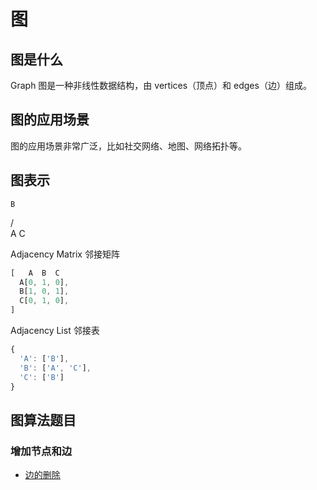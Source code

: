 # 图

## 图是什么
Graph 图是一种非线性数据结构，由 vertices（顶点）和 edges（边）组成。

## 图的应用场景
图的应用场景非常广泛，比如社交网络、地图、网络拓扑等。

## 图表示
    B
  /   \
A       C

Adjacency Matrix 邻接矩阵
```js
[   A  B  C 
  A[0, 1, 0],
  B[1, 0, 1],
  C[0, 1, 0],
]
```

Adjacency List 邻接表
```js
{
  'A': ['B'],
  'B': ['A', 'C'],
  'C': ['B']
}

```

## 图算法题目

### 增加节点和边
- [边的删除](./index2.js)
